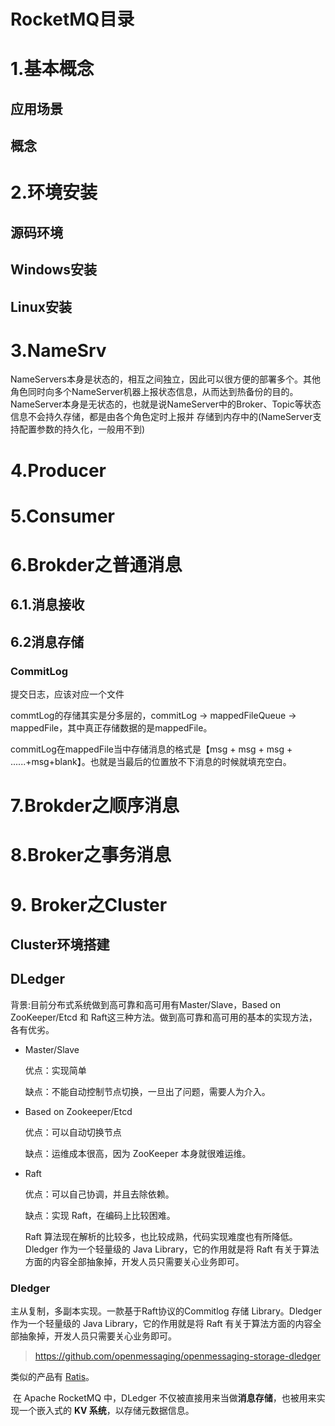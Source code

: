 # RocketMQ目录 

# 1.基本概念

## 应用场景

## 概念

# 2.环境安装

## 源码环境

## Windows安装

## Linux安装

# 3.NameSrv

NameServers本身是状态的，相互之间独立，因此可以很方便的部署多个。其他角色同时向多个NameServer机器上报状态信息，从而达到热备份的目的。 NameServer本身是无状态的，也就是说NameServer中的Broker、Topic等状态信息不会持久存储，都是由各个角色定时上报并 存储到内存中的(NameServer支持配置参数的持久化，一般用不到)

# 4.Producer

# 5.Consumer

# 6.Brokder之普通消息

## 6.1.消息接收

## 6.2消息存储

### CommitLog

提交日志，应该对应一个文件

 commtLog的存储其实是分多层的，commitLog -> mappedFileQueue -> mappedFile，其中真正存储数据的是mappedFile。

  commitLog在mappedFile当中存储消息的格式是【msg + msg + msg + ......+msg+blank】。也就是当最后的位置放不下消息的时候就填充空白。

# 7.Brokder之顺序消息

# 8.Broker之事务消息

# 9. Broker之Cluster

## Cluster环境搭建

## DLedger

背景:目前分布式系统做到高可靠和高可用有Master/Slave，Based on ZooKeeper/Etcd 和 Raft这三种方法。做到高可靠和高可用的基本的实现方法，各有优劣。

- Master/Slave

  优点：实现简单

  缺点：不能自动控制节点切换，一旦出了问题，需要人为介入。

- Based on Zookeeper/Etcd

  优点：可以自动切换节点

  缺点：运维成本很高，因为 ZooKeeper 本身就很难运维。

- Raft

  优点：可以自己协调，并且去除依赖。

  缺点：实现 Raft，在编码上比较困难。

  Raft 算法现在解析的比较多，也比较成熟，代码实现难度也有所降低。Dledger 作为一个轻量级的 Java Library，它的作用就是将 Raft 有关于算法方面的内容全部抽象掉，开发人员只需要关心业务即可。

### Dledger

主从复制，多副本实现。一款基于Raft协议的Commitlog 存储 Library。Dledger 作为一个轻量级的 Java Library，它的作用就是将 Raft 有关于算法方面的内容全部抽象掉，开发人员只需要关心业务即可。

> https://github.com/openmessaging/openmessaging-storage-dledger

类似的产品有 [Ratis](https://github.com/apache/incubator-ratis)。

​		在 Apache RocketMQ 中，DLedger 不仅被直接用来当做**消息存储**，也被用来实现一个嵌入式的 **KV 系统**，以存储元数据信息。




